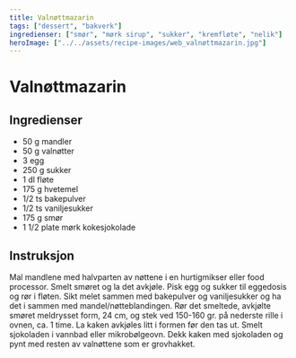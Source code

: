 ```yaml
---
title: Valnøttmazarin
tags: ["dessert", "bakverk"]
ingredienser: ["smør", "mørk sirup", "sukker", "kremfløte", "nelik"]
heroImage: ["../../assets/recipe-images/web_valnøttmazarin.jpg"]
---
```


# Valnøttmazarin

## Ingredienser

- 50 g mandler
- 50 g valnøtter
- 3 egg
- 250 g sukker
- 1 dl fløte
- 175 g hvetemel
- 1/2 ts bakepulver
- 1/2 ts vaniljesukker
- 175 g smør
- 1 1/2 plate mørk kokesjokolade

## Instruksjon

Mal mandlene med halvparten av nøttene i en hurtigmikser eller food processor. Smelt smøret og la det avkjøle. Pisk egg og sukker til eggedosis og rør i fløten. Sikt melet sammen med bakepulver og vaniljesukker og ha det i sammen med mandel/nøtteblandingen. Rør det smeltede, avkjølte smøret meldrysset form, 24 cm, og stek ved 150-160 gr. på nederste rille i ovnen, ca. 1 time. La kaken avkjøles litt i formen før den tas ut. Smelt sjokoladen i vannbad eller mikrobølgeovn. Dekk kaken med sjokoladen og pynt med resten av valnøttene som er grovhakket.
